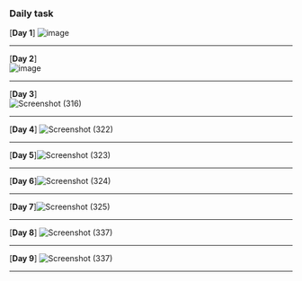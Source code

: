 ### Daily  task 

[**Day 1**] 
![image](https://user-images.githubusercontent.com/85113970/136568752-a9d668ee-7b3f-4042-a3e6-1e3477b33e87.png) 
 
----------------------------------------------------------------------------------------------------------------------------------------------         

[**Day 2**]   
![image](https://user-images.githubusercontent.com/85113970/136568929-3b5bda82-4104-4b4f-96f2-399cf542fb17.png)              


----------------------------------------------------------------------------------------------------------------------------------------------

[**Day 3**]  
![Screenshot (316)](https://user-images.githubusercontent.com/85113970/136651280-0773827f-1aaf-4ae2-b2a1-19d8a98eff21.png)
 
 ----------------------------------------------------------------------------------------------------------------------------------------------
[**Day 4**]
![Screenshot (322)](https://user-images.githubusercontent.com/85113970/136683869-23f3dbab-9d07-4d15-9bd8-68bf74a8637f.png)
 
 ----------------------------------------------------------------------------------------------------------------------------------------------
[**Day 5**]![Screenshot (323)](https://user-images.githubusercontent.com/85113970/136683934-6dddbcbd-288b-49e3-833b-f8e8fc010f28.png)

----------------------------------------------------------------------------------------------------------------------------------------------
[**Day 6**]![Screenshot (324)](https://user-images.githubusercontent.com/85113970/136801142-d7aa3059-a46c-488a-8c5a-b27b228e2bc5.png)

----------------------------------------------------------------------------------------------------------------------------------------------
[**Day 7**]![Screenshot (325)](https://user-images.githubusercontent.com/85113970/136906851-4a6bcc48-33f8-46fb-b649-ec6a86f42130.png)
  
----------------------------------------------------------------------------------------------------------------------------------------------

[**Day 8**]
![Screenshot (337)](https://user-images.githubusercontent.com/85113970/137145189-dd969e67-4df1-41c7-9299-1194fa8c8d94.png)

----------------------------------------------------------------------------------------------------------------------------------------------
[**Day 9**]
![Screenshot (337)](https://user-images.githubusercontent.com/85113970/137449389-2add9a2d-106b-4b89-8d38-3ecac4e36970.png)

----------------------------------------------------------------------------------------------------------------------------------------------
